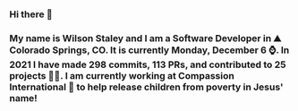 ### Hi there 👋

### My name is Wilson Staley and I am a Software Developer in ⛰ Colorado Springs, CO.  It is currently Monday, December 6 ⌚. In 2021 I have made 298 commits, 113 PRs, and contributed to 25 projects 👨‍💻. I am currently working at Compassion International 🏢 to help release children from poverty in Jesus' name!
